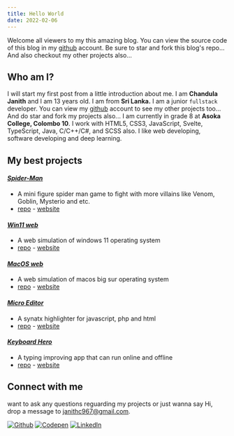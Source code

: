 ```yaml
---
title: Hello World
date: 2022-02-06
---
```


Welcome all viewers to my this amazing blog. You can view the source code of this blog in my [github](https://github.com/RedEdge967/RedBlog) account.
Be sure to star and fork this blog's repo... And also checkout my other projects also...

## Who am I?
I will start my first post from a little introduction about me. I am **Chandula Janith** and I am 13 years old. I am from **Sri Lanka.**
I am a junior `fullstack` developer. You can view my [github](https://github.com/RedEdge967) account to see my other projects too...
And do star and fork my projects also... I am currently in grade 8 at **Asoka College, Colombo 10**. I work with HTML5, CSS3, JavaScript, Svelte, TypeScript, Java, C/C++/C#, and SCSS also. I like web developing, software developing and deep learning.


## My best projects
#### [*Spider-Man*](https://github.com/RedEdge967/Spider-Man)
- A mini figure spider man game to fight with more villains like Venom, Goblin, Mysterio and etc.
- [repo](https://github.com/RedEdge967/Spider-Man) - [website](https://RedEdge967.github.io/Spider-Man)

#### [*Win11 web*](https://github.com/RedEdge967/win11-web)
- A web simulation of windows 11 operating system
- [repo](https://github.com/RedEdge967/win11-web) - [website](https://win11web.vercel.app)

#### [*MacOS web*](https://github.com/RedEdge967/MacOS-CSS)
- A web simulation of macos big sur operating system
- [repo](https://github.com/RedEdge967/MacOS-CSS) - [website](https://macos-css.vercel.app)

#### [*Micro Editor*](https://github.com/RedEdge967/micro-code-editor)
- A synatx highlighter for javascript, php and html
- [repo](https://github.com/RedEdge967/micro-code-editor) - [website](https://RedEdge967.github.io/micro-code-editor)

#### [*Keyboard Hero*](https://github.com/RedEdge967/Keyboard-Hero)
- A typing improving app that can run online and offline
- [repo](https://github.com/RedEdge967/Keyboard-Hero) - [website](https://RedEdge967.github.io/Keyboard-Hero)

## Connect with me
want to ask any questions reguarding my projects or just wanna say Hi, drop a message to [janithc967@gmail.com](mailto:janithc967@gmail.com).

[![Github](https://img.shields.io/badge/GitHub-100000?style=for-the-badge&logo=github&logoColor=white)](https://github.com/RedEdge967) [![Codepen](https://img.shields.io/badge/Codepen-000000?style=for-the-badge&logo=codepen&logoColor=white)](https://codepen.io/RedEdge967) [![LinkedIn](https://img.shields.io/badge/LinkedIn-0077B5?style=for-the-badge&logo=linkedin&logoColor=white)](https://linkedin.com/in/chandula-janith-is-here)

